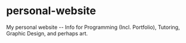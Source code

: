 # personal-website
My personal website -- Info for Programming (Incl. Portfolio), Tutoring, Graphic Design, and perhaps art.
